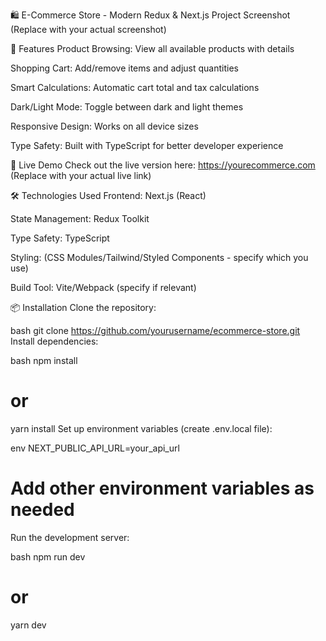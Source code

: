 🛍️ E-Commerce Store - Modern Redux & Next.js
Project Screenshot
(Replace with your actual screenshot)

🌟 Features
Product Browsing: View all available products with details

Shopping Cart: Add/remove items and adjust quantities

Smart Calculations: Automatic cart total and tax calculations

Dark/Light Mode: Toggle between dark and light themes

Responsive Design: Works on all device sizes

Type Safety: Built with TypeScript for better developer experience

🚀 Live Demo
Check out the live version here: https://yourecommerce.com
(Replace with your actual live link)

🛠️ Technologies Used
Frontend: Next.js (React)

State Management: Redux Toolkit

Type Safety: TypeScript

Styling: (CSS Modules/Tailwind/Styled Components - specify which you use)

Build Tool: Vite/Webpack (specify if relevant)

📦 Installation
Clone the repository:

bash
git clone https://github.com/yourusername/ecommerce-store.git
Install dependencies:

bash
npm install

# or

yarn install
Set up environment variables (create .env.local file):

env
NEXT_PUBLIC_API_URL=your_api_url

# Add other environment variables as needed

Run the development server:

bash
npm run dev

# or

yarn dev
